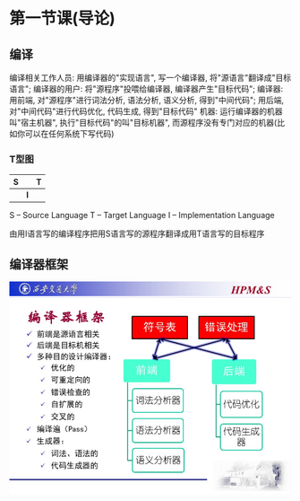 # 第一节课(导论)

## 编译

编译相关工作人员: 用编译器的"实现语言", 写一个编译器, 将"源语言"翻译成"目标语言";
编译器的用户: 将"源程序"投喂给编译器, 编译器产生"目标代码";
编译器: 用前端, 对"源程序"进行词法分析, 语法分析, 语义分析, 得到"中间代码";
        用后端, 对"中间代码"进行代码优化, 代码生成, 得到"目标代码"
机器: 运行编译器的机器叫"宿主机器", 执行"目标代码"的叫"目标机器", 而源程序没有专门对应的机器(比如你可以在任何系统下写代码)

### T型图

|S||T|
|-|-|-|
||**I**|

S – Source Language
T – Target Language
I – Implementation Language

由用I语言写的编译程序把用S语言写的源程序翻译成用T语言写的目标程序

## 编译器框架

![pic](编译器框架.jpg)
